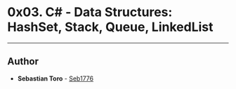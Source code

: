 # 0x03. C# - Data Structures: HashSet, Stack, Queue, LinkedList

---

## Author
* **Sebastian Toro** - [Seb1776](https://github.com/Seb1776)